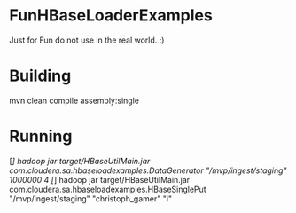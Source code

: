 # FunHBaseLoaderExamples
Just for Fun do not use in the real world.  :)

<H1>Building</H1>

mvn clean compile assembly:single

<H1>Running</H1>

[*] hadoop jar target/HBaseUtilMain.jar com.cloudera.sa.hbaseloadexamples.DataGenerator "/mvp/ingest/staging" 1000000 4
[*] hadoop jar target/HBaseUtilMain.jar com.cloudera.sa.hbaseloadexamples.HBaseSinglePut "/mvp/ingest/staging" "christoph_gamer" "i"
